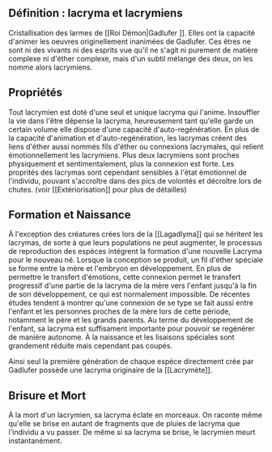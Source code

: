 ## Définition : lacryma et lacrymiens

Cristallisation des larmes de [[Roi Démon|Gadlufer ]]. Elles ont la capacité d'animer les oeuvres originellement inanimées de Gadlufer. Ces êtres ne sont ni des vivants ni des esprits vue qu'il ne s'agit ni purement de matière complexe ni d'éther complexe, mais d'un subtil mélange des deux, on les nomme alors lacrymiens. 

## Propriétés 
Tout lacrymien est doté d'une seul et unique lacryma qui l'anime. Insouffler la vie dans l'être dépense la lacryma, heureusement tant qu'elle garde un certain volume elle dispose d'une capacité d'auto-regénération. En plus de la capacité d'animation et d'auto-regénération, les lacrymas créent des liens d'éther aussi nommés fils d'éther ou connexions lacrymales, qui relient émotionnellement les lacrymiens. Plus deux lacrymiens sont proches physiquement et sentimentalement, plus la connexion est forte. Les proprités des lacrymas sont cependant sensibles à l'état émotionnel de l'individu, pouvant s'accroître dans des pics de volontés et décroître lors de chutes.  (voir [[Extériorisation]] pour plus de détailles)
## Formation et Naissance 
À l'exception des créatures crées lors de la [[Lagadlyma]] qui se héritent les lacrymas, de sorte à que leurs populations ne peut augmenter, le processus de reproduction des espèces intégrent la formation d'une nouvelle Lacryma pour le nouveau né. 
Lorsque la conception se produit, un fil d'éther spéciale se forme entre la mère et l'embryon en développement. En plus de permettre le transfert d'émotions, cette connexion permet le transfert progressif d'une partie de la lacryma de la mère vers l'enfant jusqu'à la fin de son développement, ce qui est normalement impossible. De récentes études tendent à montrer qu'une connexion de se type se fait aussi entre l'enfant et les personnes proches de la mère lors de cette période, notamment le père et les grands parents. Au terme du développement de l'enfant, sa lacryma est suffisament importante pour pouvoir se regénérer de manière autonome. À la naissance et les lisaisons spéciales sont grandement réduite mais cependant pas coupés.  

Ainsi seul la première génération de chaque espèce directement crée par Gadlufer possède une lacryma originaire de la [[Lacrymète]].  

## Brisure et Mort 
À la mort d'un lacrymien, sa lacryma éclate en morceaux. On raconte même qu'elle se brise en autant de fragments que de pluies de lacryma que l'individu a vu passer. De même si sa lacryma se brise, le lacrymien meurt instantanément. 
